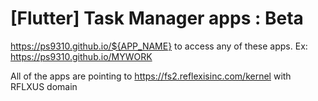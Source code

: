 # [Flutter] Task Manager apps : Beta

https://ps9310.github.io/${APP_NAME} to access any of these apps.
  Ex: https://ps9310.github.io/MYWORK

All of the apps are pointing to https://fs2.reflexisinc.com/kernel with RFLXUS domain

